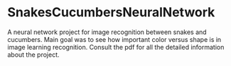 # SnakesCucumbersNeuralNetwork
A neural network project for image recognition between snakes and cucumbers. Main goal was to see how important color versus shape is in image learning recognition. Consult the pdf for all the detailed information about the project.
